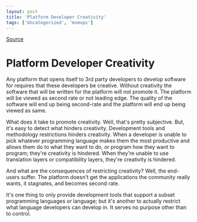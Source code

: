 ```yaml
---
layout: post
title: 'Platform Developer Creativity'
tags: ['Uncategorized', 'msmvps']
---
```

[Source](http://blogs.msmvps.com/peterritchie/2010/04/10/platform-developer-creativity/ "Permalink to Platform Developer Creativity")

# Platform Developer Creativity

Any platform that opens itself to 3rd party developers to develop software for requires that these developers be creative. Without creativity the software that will be written for the platform will not promote it. The platform will be viewed as second rate or not leading edge. The quality of the software will end up being second-rate and the platform will end up being viewed as same.

What does it take to promote creativity. Well, that's pretty subjective. But, it's easy to detect what hinders creativity. Development tools and methodology restrictions hinders creativity. When a developer is unable to pick whatever programming language makes them the most productive and allows them do to what they want to do, or program how they want to program; they're creativity is hindered. When they're unable to use translation layers or compatibility layers, they're creativity is hindered. 

And what are the consequences of restricting creativity? Well, the end-users suffer. The platform doesn't get the applications the community really wants, it stagnates, and becomes second rate. 

It's one thing to only provide development tools that support a subset programming languages or language; but it's another to actually restrict what language developers can develop in. It serves no purpose other than to control.


